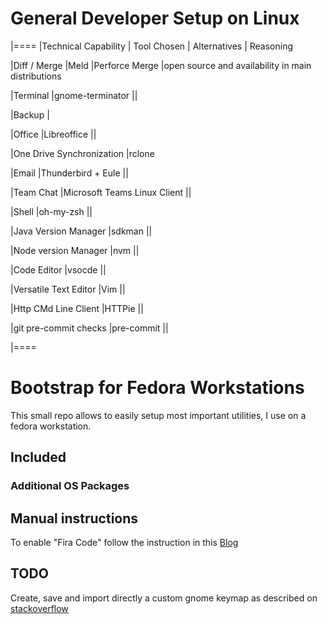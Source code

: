 # General Developer Setup on Linux

|====
|Technical Capability | Tool Chosen | Alternatives | Reasoning

|Diff / Merge
|Meld
|Perforce Merge
|open source and availability in main distributions

|Terminal
|gnome-terminator
||

|Backup
|

|Office
|Libreoffice
||

|One Drive Synchronization
|rclone

|Email
|Thunderbird + Eule
||

|Team Chat
|Microsoft Teams Linux Client
||

|Shell
|oh-my-zsh
||

|Java Version Manager
|sdkman
||

|Node version Manager
|nvm
||

|Code Editor
|vsocde
||

|Versatile Text Editor
|Vim
||

|Http CMd Line Client
|HTTPie
||

|git pre-commit checks
|pre-commit
||

|====

# Bootstrap for Fedora Workstations

This small repo allows to easily setup most important utilities, I use on a
fedora workstation.

## Included

### Additional OS Packages

## Manual instructions

To enable "Fira Code" follow the instruction in this
[Blog](https://tahoeninjas.blog/2019/03/16/setting-fira-code-as-your-default-visual-studio-code-font/)

## TODO

Create, save and import directly a custom gnome keymap as described on
[stackoverflow](https://unix.stackexchange.com/a/134182)

